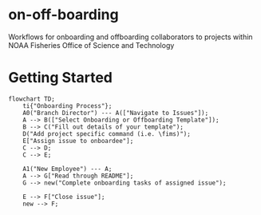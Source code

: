 # on-off-boarding

Workflows for onboarding and offboarding collaborators to projects within NOAA Fisheries Office of Science and Technology

# Getting Started

```mermaid
flowchart TD;
    ti{"Onboarding Process"};
    A0("Branch Director") --- A(["Navigate to Issues"]);
    A --> B(["Select Onboarding or Offboarding Template"]);
    B --> C("Fill out details of your template");
    D("Add project specific command (i.e. \fims)");
    E["Assign issue to onboardee"];
    C --> D;
    C --> E;
    
    A1("New Employee") --- A;
    A --> G["Read through README"];
    G --> new("Complete onboarding tasks of assigned issue");
    
    E --> F["Close issue"];
    new --> F;
```
    